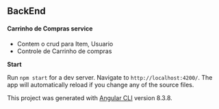 ## BackEnd  

#### Carrinho de Compras service
- Contem o crud para Item, Usuario 
- Controle de Carrinho de compras 

**Start**

Run `npm start` for a dev server. Navigate to `http://localhost:4200/`. The app will automatically reload if you change any of the source files.

This project was generated with [Angular CLI](https://github.com/angular/angular-cli) version 8.3.8.